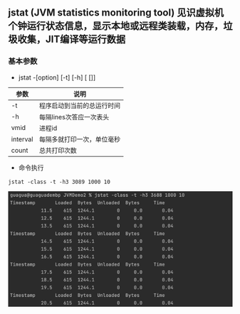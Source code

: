 ## jstat (JVM statistics monitoring tool) 见识虚拟机个钟运行状态信息，显示本地或远程类装载，内存，垃圾收集，JIT编译等运行数据

### 基本参数
- jstat -[option] [-t] [-h<lines>] <vmid> [<interval> [<count>]]

| 参数        | 说明             |
|-----------|----------------|
| -t        | 程序启动到当前的总运行时间  |
| -h<lines> | 每隔lines次答应一次表头 |
| vmid      | 进程id           |
| interval  | 每隔多就打印一次，单位毫秒  |
| count     | 总共打印次数         |

- 命令执行
```shell
jstat -class -t -h3 3089 1000 10
```
![img_1.png](img/img_1.png)
